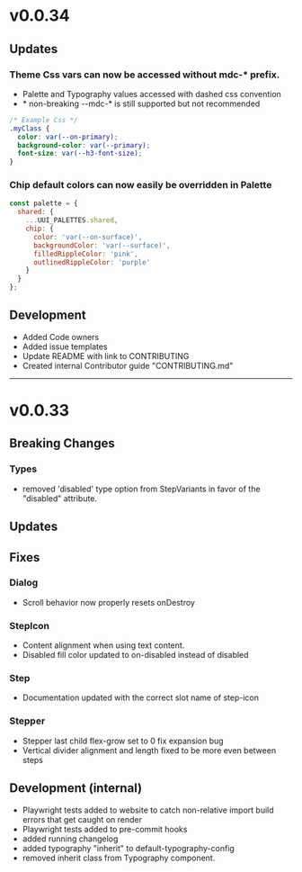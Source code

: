 # v0.0.34

## Updates

### Theme Css vars can now be accessed without mdc-\* prefix.

- Palette and Typography values accessed with dashed css convention
- \* non-breaking --mdc-\* is still supported but not recommended

```css
/* Example Css */
.myClass {
  color: var(--on-primary);
  background-color: var(--primary);
  font-size: var(--h3-font-size);
}
```

### Chip default colors can now easily be overridden in Palette

```js
const palette = {
  shared: {
    ...UUI_PALETTES.shared,
    chip: {
      color: 'var(--on-surface)',
      backgroundColor: 'var(--surface)',
      filledRippleColor: 'pink',
      outlinedRippleColor: 'purple'
    }
  }
};
```

## Development

- Added Code owners
- Added issue templates
- Update README with link to CONTRIBUTING
- Created internal Contributor guide "CONTRIBUTING.md"

---

# v0.0.33

## Breaking Changes

### Types

- removed 'disabled' type option from StepVariants in favor of the "disabled" attribute.

## Updates

## Fixes

### Dialog

- Scroll behavior now properly resets onDestroy

### StepIcon

- Content alignment when using text content.
- Disabled fill color updated to on-disabled instead of disabled

### Step

- Documentation updated with the correct slot name of step-icon

### Stepper

- Stepper last child flex-grow set to 0 fix expansion bug
- Vertical divider alignment and length fixed to be more even between steps

## Development (internal)

- Playwright tests added to website to catch non-relative import build errors that get caught on render
- Playwright tests added to pre-commit hooks
- added running changelog
- added typography "inherit" to default-typography-config
- removed inherit class from Typography component.
